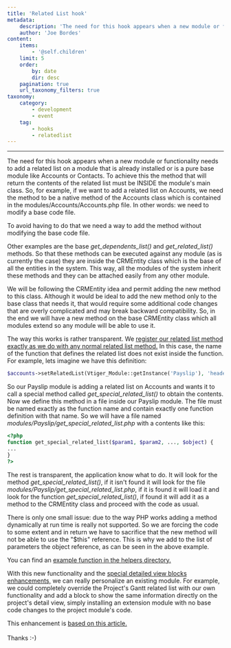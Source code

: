 ```yaml
---
title: 'Related List hook'
metadata:
    description: 'The need for this hook appears when a new module or functionality needs to add a related list on a module that is already installed or is a pure base module like Accounts or Contacts.'
    author: 'Joe Bordes'
content:
    items:
        - '@self.children'
    limit: 5
    order:
        by: date
        dir: desc
    pagination: true
    url_taxonomy_filters: true
taxonomy:
    category:
        - development
        - event
    tag:
        - hooks
        - relatedlist
---
```

---
The need for this hook appears when a new module or functionality needs to add a related list on a module that is already installed or is a pure base module like Accounts or Contacts. To achieve this the method that will return the contents of the related list must be INSIDE the module's main class. So, for example, if we want to add a related list on Accounts, we need the method to be a native method of the Accounts class which is contained in the modules/Accounts/Accounts.php file. In other words: we need to modify a base code file.

To avoid having to do that we need a way to add the method without modifying the base code file.

Other examples are the base *get_dependents_list()* and *get_related_list()* methods. So that these methods can be executed against any module (as is currently the case) they are inside the CRMEntity class which is the base of all the entities in the system. This way, all the modules of the system inherit these methods and they can be attached easily from any other module.

We will be following the CRMEntity idea and permit adding the new method to this class. Although it would be ideal to add the new method only to the base class that needs it, that would require some additional code changes that are overly complicated and may break backward compatibility. So, in the end we will have a new method on the base CRMEntity class which all modules extend so any module will be able to use it.

The way this works is rather transparent. We [register our related list method exactly as we do with any normal related list method.](http://localhost/coreBOSDocumentation/developer-guide/architecture-concepts/relatedlists) In this case, the name of the function that defines the related list does not exist inside the function. For example, lets imagine we have this definition:

```php
$accounts->setRelatedList(Vtiger_Module::getInstance('Payslip'), 'header',Array('ADD'),'get_special_related_list');
```
So our Payslip module is adding a related list on Accounts and wants it to call a special method called *get_special_related_list()* to obtain the contents. Now we define this method in a file inside our Payslip module. The file must be named exactly as the function name and contain exactly one function definition with that name. So we will have a file named *modules/Payslip/get_special_related_list.php* with a contents like this:

```php
<?php
function get_special_related_list($param1, $param2, ..., $object) {
...
}
?>
```

The rest is transparent, the application know what to do. It will look for the method *get_special_related_list()*, if it isn't found it will look for the file *modules/Payslip/get_special_related_list.php*, if it is found it will load it and look for the function *get_special_related_list()*, if found it will add it as a method to the CRMEntity class and proceed with the code as usual.

There is only one small issue: due to the way PHP works adding a method dynamically at run time is really not supported. So we are forcing the code to some extent and in return we have to sacrifice that the new method will not be able to use the "$this" reference. This is why we add to the list of parameters the object reference, as can be seen in the above example.

You can find an [example function in the helpers directory.](https://github.com/tsolucio/corebos/blob/master/build/HelperScripts/CustomRelatedListFunction.php)

With this new functionality and the [special detailed view blocks enhancements,](http://localhost/coreBOSDocumentation/developer-guide/architecture-concepts/add_special_block) we can really personalize an existing module. For example, we could completely override the Project's Gantt related list with our own functionality and add a block to show the same information directly on the project's detail view, simply installing an extension module with no base code changes to the project module's code.

<div class="notices blue">
This enhancement is <a href="https://www.garfieldtech.com/blog/magical-php-call">based on this article.</a>
<br>

</br>
Thanks :-)
</div>


